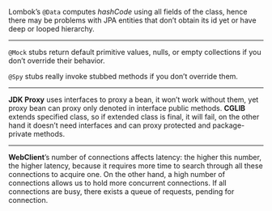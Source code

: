 Lombok’s `@Data` computes *hashCode* using all fields of the class, hence there may be problems with JPA entities that don’t obtain its id yet or have deep or looped hierarchy.

---
`@Mock` stubs return default primitive values, nulls, or empty collections if you don’t override their behavior.

`@Spy` stubs really invoke stubbed methods if you don’t override them.

---
**JDK Proxy** uses interfaces to proxy a bean, it won’t work without them, yet proxy bean can proxy only denoted in interface public methods. **CGLIB** extends specified class, so if extended class is final, it will fail, on the other hand it doesn’t need interfaces and can proxy protected and package-private methods.

---
**WebClient**’s number of connections affects latency: the higher this number, the higher latency, because it requires more time to search through all these connections to acquire one. On the other hand, a high number of connections allows us to hold more concurrent connections. If all connections are busy, there exists a queue of requests, pending for connection.
